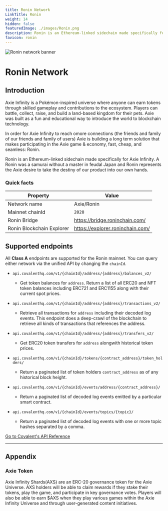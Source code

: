 ```yaml
---
title: Ronin Network
LinkTitle: Ronin
weight: 14
hidden: false
featuredImage: ./images/Ronin.png
description: Ronin is an Ethereum-linked sidechain made specifically for Axie Infinity. A Ronin was a samurai without a master in feudal Japan and Ronin represents the Axie desire to take the destiny of our product into our own hands.
favicon: ronin
---
```


![Ronin network banner](../images/Ronin.png)

# Ronin Network

## Introduction

Axie Infinity is a Pokémon-inspired universe where anyone can earn tokens through skilled gameplay and contributions to the ecosystem. Players can battle, collect, raise, and build a land-based kingdom for their pets. Axie was built as a fun and educational way to introduce the world to blockchain technology.

In order for Axie Infinity to reach omore connections (the friends and family of our friends and family of users) Axie is building a long term solution that makes participating in the Axie game & economy, fast, cheap, and seamless: Ronin.

Ronin is an Ethereum-linked sidechain made specifically for Axie Infinity. A Ronin was a samurai without a master in feudal Japan and Ronin represents the Axie desire to take the destiny of our product into our own hands.


### Quick facts

<TableWrap>

|Property|Value|
|---|---|
| Network name          | Axie/Ronin         |
| Mainnet chainId       | `2020`                |
|Ronin Bridge|https://bridge.roninchain.com/|
|Ronin Blockchain Explorer|https://explorer.roninchain.com/|


</TableWrap>


## Supported endpoints

<Aside>

All __Class A__ endpoints are supported for the Ronin mainnet. You can query either network via the unified API by changing the `chainId`.

</Aside>

<Definitions>

- `api.covalenthq.com/v1/{chainId}/address/{address}/balances_v2/` 
  - Get token balances for `address`. Return a list of all ERC20 and NFT token balances including ERC721 and ERC1155 along with their current spot prices.

- `api.covalenthq.com/v1/{chainId}/address/{address}/transactions_v2/` 
  - Retrieve all transactions for `address` including their decoded log events. This endpoint does a deep-crawl of the blockchain to retrieve all kinds of transactions that references the address.

- `api.covalenthq.com/v1/{chainId}/address/{address}/transfers_v2/` 
  - Get ERC20 token transfers for `address` alongwith historical token prices.

- `api.covalenthq.com/v1/{chainId}/tokens/{contract_address}/token_holders/` 
  - Return a paginated list of token holders `contract_address` as of any historical block height.

- `api.covalenthq.com/v1/{chainId}/events/address/{contract_address}/` 
  - Return a paginated list of decoded log events emitted by a particular smart contract.

- `api.covalenthq.com/v1/{chainId}/events/topics/{topic}/` 
  - Return a paginated list of decoded log events with one or more topic hashes separated by a comma.

</Definitions>

<a target="_blank" class="Button Button-is-docs-primary" href="https://www.covalenthq.com/docs/api/">Go to Covalent's API Reference</a>

--- 

## Appendix

### Axie Token

Axie Infinity Shards(AXS) are an ERC-20 governance token for the Axie Universe. AXS holders will be able to claim rewards if they stake their tokens, play the game, and participate in key governance votes. Players will also be able to earn $AXS when they play various games within the Axie Infinity Universe and through user-generated content initiatives.
